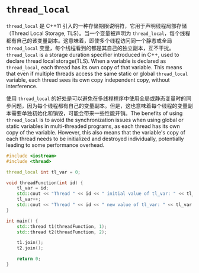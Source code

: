 # `thread_local`

`thread_local` 是 C++11 引入的一种存储期限说明符，它用于声明线程局部存储（Thread Local Storage, TLS）。当一个变量被声明为 `thread_local`，每个线程都有自己的该变量副本。这意味着，即使多个线程访问同一个静态或全局 `thread_local` 变量，每个线程看到的都是其自己的独立副本，互不干扰。`thread_local` is a storage duration specifier introduced in C++, used to declare thread local storage(TLS). When a variable is declared as `thread_local`, each thread has its own copy of that variable. This means that even if multiple threads access the same static or global `thread_local` variable, each thread sees its own copy independent copy, without interference.

使用 `thread_local` 的好处是可以避免在多线程程序中使用全局或静态变量时的同步问题，因为每个线程都有自己的变量副本。但是，这也意味着每个线程的变量副本需要单独初始化和销毁，可能会带来一些性能开销。The benefits of using `thread_local` is to avoid the synchronization issues when using global or static variables in multi-threaded programs, as each thread has its own copy of the variable. However, this also means that the variable's copy of each thread needs to be initialized and destroyed individually, potentially leading to some performance overhead.

```c++
#include <iostream>
#include <thread>

thread_local int tl_var = 0;

void threadFunction(int id) {
    tl_var = id;
    std::cout << "Thread " << id << " initial value of tl_var: " << tl_var << std::endl;
    tl_var++;
    std::cout << "Thread " << id << " new value of tl_var: " << tl_var << std::endl;
}

int main() {
    std::thread t1(threadFunction, 1);
    std::thread t2(threadFunction, 2);

    t1.join();
    t2.join();

    return 0;
}
```

